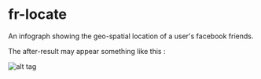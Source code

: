 # fr-locate

An infograph showing the geo-spatial location of a user's facebook friends.

The after-result may appear something like this :

![alt tag](https://www.gislounge.com/wp-content/uploads/2014/08/fortune1000-heat-point-us.png)
